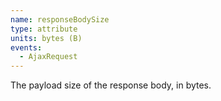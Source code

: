 ```yaml
---
name: responseBodySize
type: attribute
units: bytes (B)
events:
  - AjaxRequest
---
```


The payload size of the response body, in bytes.